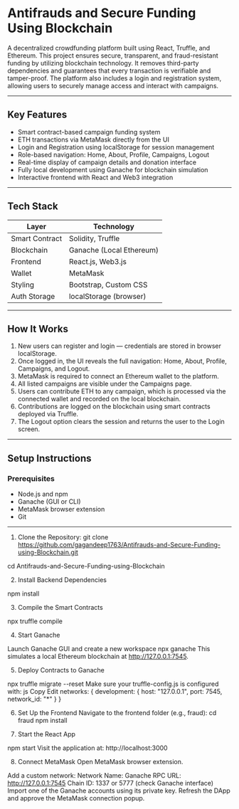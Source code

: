 # Antifrauds and Secure Funding Using Blockchain

A decentralized crowdfunding platform built using React, Truffle, and Ethereum. 
This project ensures secure, transparent, and fraud-resistant funding by utilizing blockchain technology. 
It removes third-party dependencies and guarantees that every transaction is verifiable and tamper-proof. 
The platform also includes a login and registration system, allowing users to securely manage access and interact with campaigns.

---

## Key Features

- Smart contract-based campaign funding system
- ETH transactions via MetaMask directly from the UI
- Login and Registration using localStorage for session management
- Role-based navigation: Home, About, Profile, Campaigns, Logout
- Real-time display of campaign details and donation interface
- Fully local development using Ganache for blockchain simulation
- Interactive frontend with React and Web3 integration

---

## Tech Stack

| Layer         | Technology              |
|---------------|-------------------------|
| Smart Contract | Solidity, Truffle       |
| Blockchain     | Ganache (Local Ethereum)|
| Frontend       | React.js, Web3.js       |
| Wallet         | MetaMask                |
| Styling        | Bootstrap, Custom CSS   |
| Auth Storage   | localStorage (browser)  |

---

## How It Works

1. New users can register and login — credentials are stored in browser localStorage.
2. Once logged in, the UI reveals the full navigation: Home, About, Profile, Campaigns, and Logout.
3. MetaMask is required to connect an Ethereum wallet to the platform.
4. All listed campaigns are visible under the Campaigns page.
5. Users can contribute ETH to any campaign, which is processed via the connected wallet and recorded on the local blockchain.
6. Contributions are logged on the blockchain using smart contracts deployed via Truffle.
7. The Logout option clears the session and returns the user to the Login screen.

---

## Setup Instructions

### Prerequisites

- Node.js and npm
- Ganache (GUI or CLI)
- MetaMask browser extension
- Git

---

1. Clone the Repository: 
git clone https://github.com/gagandeep1763/Antifrauds-and-Secure-Funding-using-Blockchain.git

cd Antifrauds-and-Secure-Funding-using-Blockchain

2. Install Backend Dependencies
   
npm install

3. Compile the Smart Contracts

npx truffle compile

4. Start Ganache
   
Launch Ganache GUI and create a new workspace
npx ganache
This simulates a local Ethereum blockchain at http://127.0.0.1:7545.

5. Deploy Contracts to Ganache

npx truffle migrate --reset
Make sure your truffle-config.js is configured with:
js
Copy
Edit
networks: {
  development: {
    host: "127.0.0.1",
    port: 7545,
    network_id: "*"
  }
}

6. Set Up the Frontend
Navigate to the frontend folder (e.g., fraud):
cd fraud
npm install

8. Start the React App

npm start
Visit the application at:
http://localhost:3000

8. Connect MetaMask
Open MetaMask browser extension.

Add a custom network:
Network Name: Ganache
RPC URL: http://127.0.0.1:7545
Chain ID: 1337 or 5777 (check Ganache interface)
Import one of the Ganache accounts using its private key.
Refresh the DApp and approve the MetaMask connection popup.
